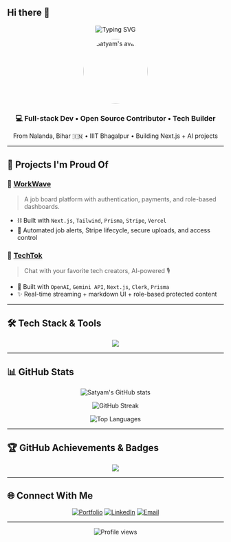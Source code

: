 ## Hi there 👋

<!--
**satyam-code45/satyam-code45** is a ✨ _special_ ✨ repository because its `README.md` (this file) appears on your GitHub profile.

Here are some ideas to get you started:

- 🔭 I’m currently working on ...
- 🌱 I’m currently learning ...
- 👯 I’m looking to collaborate on ...
- 🤔 I’m looking for help with ...
- 💬 Ask me about ...
- 📫 How to reach me: ...
- 😄 Pronouns: ...
- ⚡ Fun fact: ...
-->
<!-- Banner -->
<p align="center">
  <img src="https://readme-typing-svg.demolab.com?font=Fira+Code&weight=500&pause=1000&center=true&vCenter=true&width=435&lines=Hi+there+%F0%9F%91%8B%2C+I'm+Satyam!;Frontend+Dev+%7C+Open+Source+Contributor;Crafting+beautiful+UIs+with+TypeScript" alt="Typing SVG" />
</p>

<!-- Profile Image + Bio -->
<p align="center">
  <img src="https://avatars.githubusercontent.com/u/104249170?v=4" width="150" alt="Satyam's avatar" style="border-radius: 50%" />
</p>

<h3 align="center">💻 Full-stack Dev • Open Source Contributor • Tech Builder</h3>
<p align="center">From Nalanda, Bihar 🇮🇳 • IIIT Bhagalpur • Building Next.js + AI projects</p>

---

## 🚀 Projects I'm Proud Of

### 🔹 [WorkWave](https://github.com/satyam-code45/WorkWave)
> A job board platform with authentication, payments, and role-based dashboards.
- ⛓️ Built with `Next.js`, `Tailwind`, `Prisma`, `Stripe`, `Vercel`
- 📩 Automated job alerts, Stripe lifecycle, secure uploads, and access control

### 🔸 [TechTok](https://github.com/satyam-code45/TechTok)
> Chat with your favorite tech creators, AI-powered 🎙️
- 🤖 Built with `OpenAI`, `Gemini API`, `Next.js`, `Clerk`, `Prisma`
- ✨ Real-time streaming + markdown UI + role-based protected content

---

## 🛠️ Tech Stack & Tools

<p align="center">
  <img src="https://skillicons.dev/icons?i=nextjs,ts,js,react,tailwind,prisma,postgres,vercel,openai,docker,git,github,vscode,figma" />
</p>

---

## 📊 GitHub Stats

<p align="center">
  <img src="https://github-readme-stats.vercel.app/api?username=satyam-code45&show_icons=true&theme=radical" alt="Satyam's GitHub stats" />
</p>

<p align="center">
  <img src="https://github-readme-streak-stats.herokuapp.com/?user=satyam-code45&theme=radical" alt="GitHub Streak" />
</p>

<p align="center">
  <img src="https://github-readme-stats.vercel.app/api/top-langs/?username=satyam-code45&layout=compact&theme=radical" alt="Top Languages" />
</p>

---

## 🏆 GitHub Achievements & Badges

<p align="center">
  <img src="https://github-profile-trophy.vercel.app/?username=satyam-code45&theme=dracula&margin-w=10&no-bg=true" />
</p>

---

## 🌐 Connect With Me

<p align="center">
  <a href="https://satyam-portfolio-self.vercel.app" target="_blank"><img alt="Portfolio" src="https://img.shields.io/badge/Portfolio-%23000000.svg?style=for-the-badge&logo=vercel&logoColor=white" /></a>
  <a href="https://www.linkedin.com/in/satyam-code45/" target="_blank"><img alt="LinkedIn" src="https://img.shields.io/badge/LinkedIn-%230077B5.svg?style=for-the-badge&logo=linkedin&logoColor=white"/></a>
  <a href="mailto:satyam45.dev@gmail.com"><img alt="Email" src="https://img.shields.io/badge/Email-%23000000.svg?style=for-the-badge&logo=gmail&logoColor=white" /></a>
</p>

---

<p align="center">
  <img src="https://komarev.com/ghpvc/?username=satyam-code45&style=for-the-badge&color=blueviolet" alt="Profile views" />
</p>
